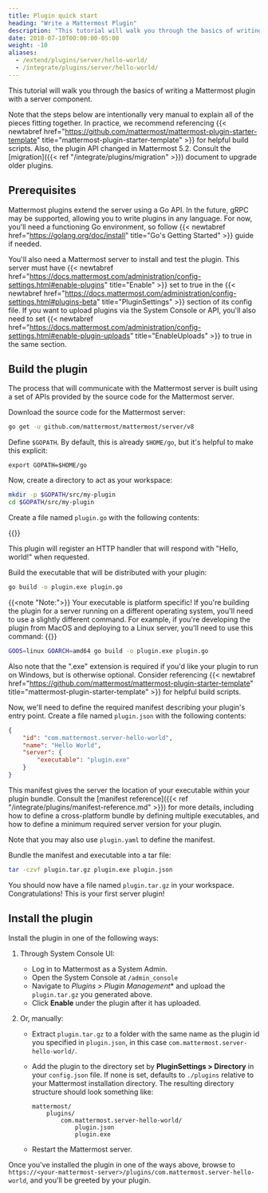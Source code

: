 ```yaml
---
title: Plugin quick start
heading: "Write a Mattermost Plugin"
description: "This tutorial will walk you through the basics of writing a Mattermost plugin with a server component."
date: 2018-07-10T00:00:00-05:00
weight: -10
aliases:
  - /extend/plugins/server/hello-world/
  - /integrate/plugins/server/hello-world/
---
```


This tutorial will walk you through the basics of writing a Mattermost plugin with a server component.

Note that the steps below are intentionally very manual to explain all of the pieces fitting together. In practice, we recommend referencing {{< newtabref href="https://github.com/mattermost/mattermost-plugin-starter-template" title="mattermost-plugin-starter-template" >}} for helpful build scripts. Also, the plugin API changed in Mattermost 5.2. Consult the [migration]({{< ref "/integrate/plugins/migration" >}}) document to upgrade older plugins.

## Prerequisites

Mattermost plugins extend the server using a Go API. In the future, gRPC may be supported, allowing you to write plugins in any language. For now, you'll need a functioning Go environment, so follow {{< newtabref href="https://golang.org/doc/install" title="Go's Getting Started" >}} guide if needed.

You'll also need a Mattermost server to install and test the plugin. This server must have {{< newtabref href="https://docs.mattermost.com/administration/config-settings.html#enable-plugins" title="Enable" >}} set to true in the {{< newtabref href="https://docs.mattermost.com/administration/config-settings.html#plugins-beta" title="PluginSettings" >}} section of its config file. If you want to upload plugins via the System Console or API, you'll also need to set {{< newtabref href="https://docs.mattermost.com/administration/config-settings.html#enable-plugin-uploads" title="EnableUploads" >}} to true in the same section.

## Build the plugin

The process that will communicate with the Mattermost server is built using a set of APIs provided by the source code for the Mattermost server.

Download the source code for the Mattermost server:

```bash
go get -u github.com/mattermost/mattermost/server/v8
```

Define `$GOPATH`. By default, this is already `$HOME/go`, but it's helpful to make this explicit:
```shell
export GOPATH=$HOME/go
```

Now, create a directory to act as your workspace:

```bash
mkdir -p $GOPATH/src/my-plugin
cd $GOPATH/src/my-plugin
```

Create a file named `plugin.go` with the following contents:

{{<plugingoexamplecode name="_helloWorld">}}

This plugin will register an HTTP handler that will respond with "Hello, world!" when requested.

Build the executable that will be distributed with your plugin:

```bash
go build -o plugin.exe plugin.go
```

{{<note "Note:">}}
Your executable is platform specific! If you're building the plugin for a server running on a different operating system, you'll need to use a slightly different command. For example, if you're developing the plugin from MacOS and deploying to a Linux server, you'll need to use this command:
{{</note>}}

```bash
GOOS=linux GOARCH=amd64 go build -o plugin.exe plugin.go
```

Also note that the ".exe" extension is required if you'd like your plugin to run on Windows, but is otherwise optional. Consider referencing {{< newtabref href="https://github.com/mattermost/mattermost-plugin-starter-template" title="mattermost-plugin-starter-template" >}} for helpful build scripts.

Now, we'll need to define the required manifest describing your plugin's entry point. Create a file named `plugin.json` with the following contents:

```json
{
    "id": "com.mattermost.server-hello-world",
    "name": "Hello World",
    "server": {
        "executable": "plugin.exe"
    }
}
```

This manifest gives the server the location of your executable within your plugin bundle. Consult the [manifest reference]({{< ref "/integrate/plugins/manifest-reference.md" >}}) for more details, including how to define a cross-platform bundle by defining multiple executables, and how to define a minimum required server version for your plugin.

Note that you may also use `plugin.yaml` to define the manifest.

Bundle the manifest and executable into a tar file:

```bash
tar -czvf plugin.tar.gz plugin.exe plugin.json
```

You should now have a file named `plugin.tar.gz` in your workspace. Congratulations! This is your first server plugin!

## Install the plugin

Install the plugin in one of the following ways:

1) Through System Console UI:

    - Log in to Mattermost as a System Admin.
    - Open the System Console at `/admin_console`
    - Navigate to *Plugins > Plugin Management** and upload the `plugin.tar.gz` you generated above.
    - Click **Enable** under the plugin after it has uploaded.

2) Or, manually:

    - Extract `plugin.tar.gz` to a folder with the same name as the plugin id you specified in ``plugin.json``, in this case `com.mattermost.server-hello-world/`.
    - Add the plugin to the directory set by **PluginSettings > Directory** in your ``config.json`` file. If none is set, defaults to `./plugins` relative to your Mattermost installation directory. The resulting directory structure should look something like:

      ```
      mattermost/
          plugins/
              com.mattermost.server-hello-world/
                  plugin.json
                  plugin.exe
      ```
    - Restart the Mattermost server.

Once you've installed the plugin in one of the ways above, browse to `https://<your-mattermost-server>/plugins/com.mattermost.server-hello-world`, and you'll be greeted by your plugin.
